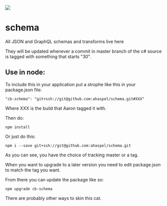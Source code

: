 [![](https://codebuild.us-east-2.amazonaws.com/badges?uuid=eyJlbmNyeXB0ZWREYXRhIjoiODNEZUJjRjBrdUl1VDl6emRxMXB4djVxRmtPdGhhelhrVGFzeERGWUowSS9SYi9yaGZuYnZzcHMyVmNJUlBrUjNGT0NUTFlINTU4bisrZE1KN0J0VzhVPSIsIml2UGFyYW1ldGVyU3BlYyI6ImN5aStZc1BuaDBHOGNHZG4iLCJtYXRlcmlhbFNldFNlcmlhbCI6MX0%3D&branch=master)](https://us-east-2.console.aws.amazon.com/codesuite/codebuild/projects/build-schema-pipeline/history?region=us-east-2)
# schema
All JSON and GraphQL schemas and transforms live here

They will be updated whenever a commit in master branch of the c# source is tagged with something that starts "30". 

## Use in node:

To include this in your application put a strophe like this in your package.json file:

    "cb-schema": "git+ssh://git@github.com:ahaspel/schema.git#XXX"


Where XXX is the build that Aaron tagged it with.

Then do:

    npm install
    
    
Or just do this:

    npm i --save git+ssh://git@github.com:ahaspel/schema.git   
    
As you can see, you have the choice of tracking master or a tag.      

When you want to upgrade to a later version you need to edit package.json to match the tag you want.

From there you can update the package like so: 

    npm upgrade cb-schema

There are probably other ways to skin this cat.
